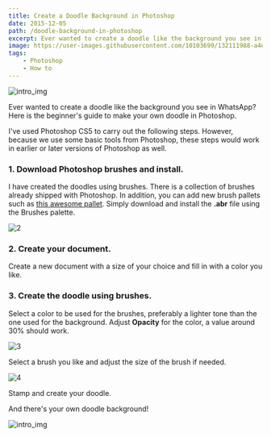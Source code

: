 ```yaml
---
title: Create a Doodle Background in Photoshop
date: 2015-12-05
path: /doodle-background-in-photoshop
excerpt: Ever wanted to create a doodle like the background you see in WhatsApp? Here is the beginner's guide to make your own doodle in Photoshop.
image: https://user-images.githubusercontent.com/10103699/132111988-a4ea6a7e-4764-4b5d-bd81-4b7ccbf39a01.png
tags: 
    - Photoshop
    - How to
---
```

![intro_img](https://user-images.githubusercontent.com/10103699/132111988-a4ea6a7e-4764-4b5d-bd81-4b7ccbf39a01.png)

Ever wanted to create a doodle like the background you see in WhatsApp? Here is the beginner's guide to make your own doodle in Photoshop.

I've used Photoshop CS5 to carry out the following steps. However, because we use some basic tools from Photoshop, 
these steps would work in earlier or later versions of Photoshop as well.

### 1. Download Photoshop brushes and install.

I have created the doodles using brushes. There is a collection of brushes already shipped with Photoshop. In addition, you 
can add new brush pallets such as [this awesome pallet](http://www.brusheezy.com/brushes/1374-handmade-doodle-brushes). 
Simply download and install the **.abr** file using the Brushes palette.

![2](https://user-images.githubusercontent.com/10103699/132112011-962019cf-f713-403c-925f-acb3dff48b12.png)

### 2. Create your document.

Create a new document with a size of your choice and fill in with a color you like.

### 3. Create the doodle using brushes.

Select a color to be used for the brushes, preferably a lighter tone than the one used for the background. 
Adjust **Opacity** for the color, a value around 30% should work.

![3](https://user-images.githubusercontent.com/10103699/132112013-ab4a5794-bd9c-4874-8823-dc3d4a459c1c.png)

Select a brush you like and adjust the size of the brush if needed.

![4](https://user-images.githubusercontent.com/10103699/132112059-91dd7c5f-c0a4-4ca3-a170-64815efbcb39.png)

Stamp and create your doodle.

And there's your own doodle background!

![intro_img](https://user-images.githubusercontent.com/10103699/132111988-a4ea6a7e-4764-4b5d-bd81-4b7ccbf39a01.png)